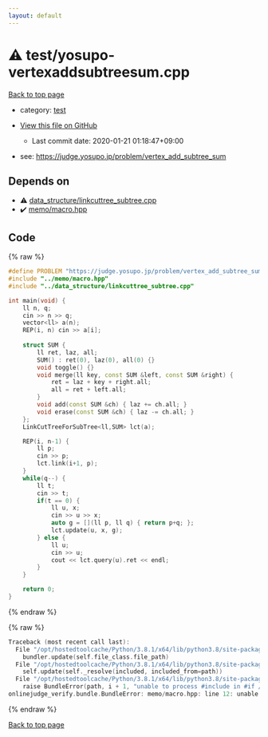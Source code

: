 ```yaml
---
layout: default
---
```


<!-- mathjax config similar to math.stackexchange -->
<script type="text/javascript" async
  src="https://cdnjs.cloudflare.com/ajax/libs/mathjax/2.7.5/MathJax.js?config=TeX-MML-AM_CHTML">
</script>
<script type="text/x-mathjax-config">
  MathJax.Hub.Config({
    TeX: { equationNumbers: { autoNumber: "AMS" }},
    tex2jax: {
      inlineMath: [ ['$','$'] ],
      processEscapes: true
    },
    "HTML-CSS": { matchFontHeight: false },
    displayAlign: "left",
    displayIndent: "2em"
  });
</script>

<script type="text/javascript" src="https://cdnjs.cloudflare.com/ajax/libs/jquery/3.4.1/jquery.min.js"></script>
<script src="https://cdn.jsdelivr.net/npm/jquery-balloon-js@1.1.2/jquery.balloon.min.js" integrity="sha256-ZEYs9VrgAeNuPvs15E39OsyOJaIkXEEt10fzxJ20+2I=" crossorigin="anonymous"></script>
<script type="text/javascript" src="../../assets/js/copy-button.js"></script>
<link rel="stylesheet" href="../../assets/css/copy-button.css" />


# :warning: test/yosupo-vertexaddsubtreesum.cpp

<a href="../../index.html">Back to top page</a>

* category: <a href="../../index.html#098f6bcd4621d373cade4e832627b4f6">test</a>
* <a href="{{ site.github.repository_url }}/blob/master/test/yosupo-vertexaddsubtreesum.cpp">View this file on GitHub</a>
    - Last commit date: 2020-01-21 01:18:47+09:00


* see: <a href="https://judge.yosupo.jp/problem/vertex_add_subtree_sum">https://judge.yosupo.jp/problem/vertex_add_subtree_sum</a>


## Depends on

* :warning: <a href="../data_structure/linkcuttree_subtree.cpp.html">data_structure/linkcuttree_subtree.cpp</a>
* :heavy_check_mark: <a href="../memo/macro.hpp.html">memo/macro.hpp</a>


## Code

<a id="unbundled"></a>
{% raw %}
```cpp
#define PROBLEM "https://judge.yosupo.jp/problem/vertex_add_subtree_sum"
#include "../memo/macro.hpp"
#include "../data_structure/linkcuttree_subtree.cpp"

int main(void) {
    ll n, q;
    cin >> n >> q;
    vector<ll> a(n);
    REP(i, n) cin >> a[i];
    
    struct SUM {
        ll ret, laz, all;
        SUM() : ret(0), laz(0), all(0) {}
        void toggle() {}
        void merge(ll key, const SUM &left, const SUM &right) {
            ret = laz + key + right.all;
            all = ret + left.all;
        }
        void add(const SUM &ch) { laz += ch.all; }
        void erase(const SUM &ch) { laz -= ch.all; }
    };
    LinkCutTreeForSubTree<ll,SUM> lct(a);

    REP(i, n-1) {
        ll p;
        cin >> p;
        lct.link(i+1, p);
    }
    while(q--) {
        ll t;
        cin >> t;
        if(t == 0) {
            ll u, x;
            cin >> u >> x;
            auto g = [](ll p, ll q) { return p+q; };
            lct.update(u, x, g);
        } else {
            ll u;
            cin >> u;
            cout << lct.query(u).ret << endl;
        }
    }

    return 0;
}
```
{% endraw %}

<a id="bundled"></a>
{% raw %}
```cpp
Traceback (most recent call last):
  File "/opt/hostedtoolcache/Python/3.8.1/x64/lib/python3.8/site-packages/onlinejudge_verify/docs.py", line 340, in write_contents
    bundler.update(self.file_class.file_path)
  File "/opt/hostedtoolcache/Python/3.8.1/x64/lib/python3.8/site-packages/onlinejudge_verify/bundle.py", line 154, in update
    self.update(self._resolve(included, included_from=path))
  File "/opt/hostedtoolcache/Python/3.8.1/x64/lib/python3.8/site-packages/onlinejudge_verify/bundle.py", line 153, in update
    raise BundleError(path, i + 1, "unable to process #include in #if / #ifdef / #ifndef other than include guards")
onlinejudge_verify.bundle.BundleError: memo/macro.hpp: line 12: unable to process #include in #if / #ifdef / #ifndef other than include guards

```
{% endraw %}

<a href="../../index.html">Back to top page</a>

